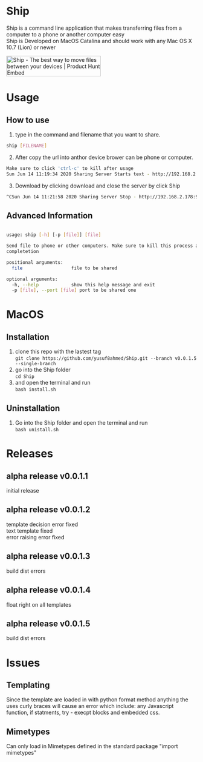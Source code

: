 # Ship
Ship is a command line application that makes transferring files from a computer to a phone or another computer easy <br>
Ship is Developed on MacOS Catalina and should work with any Mac OS X 10.7 (Lion) or newer

<a href="https://www.producthunt.com/posts/ship-9?utm_source=badge-featured&utm_medium=badge&utm_souce=badge-ship-9" target="_blank"><img src="https://api.producthunt.com/widgets/embed-image/v1/featured.svg?post_id=206345&theme=light" alt="Ship - The best way to move files between your devices | Product Hunt Embed" style="width: 250px; height: 54px;" width="250px" height="54px" /></a>

# Usage

## How to use 
1. type in the command and filename that you want to share.
```bash 
ship [FILENAME]
```

2. After copy the url into anthor device brower can be phone or computer.
```bash
Make sure to click 'ctrl-c' to kill after usage
Sun Jun 14 11:19:34 2020 Sharing Server Starts text - http://192.168.2.178:9999
```

3. Download by clicking download and close the server by click Ship
```bash
^CSun Jun 14 11:21:58 2020 Sharing Server Stop - http://192.168.2.178:9999
```

## Advanced Information
```bash 

usage: ship [-h] [-p [file]] [file]

Send file to phone or other computers. Make sure to kill this process after
completetion

positional arguments:
  file                  file to be shared

optional arguments:
  -h, --help            show this help message and exit
  -p [file], --port [file] port to be shared one
```


# MacOS

## Installation
1. clone this repo with the lastest tag <br>
`git clone https://github.com/yusuf8ahmed/Ship.git --branch v0.0.1.5 --single-branch`
2. go into the Ship folder<br>
`cd Ship`
3. and open the terminal and run <br>
`bash install.sh`

## Uninstallation
1. Go into the Ship folder and open the terminal and run <br>
`bash unistall.sh`

# Releases
## alpha release v0.0.1.1
initial release

## alpha release v0.0.1.2
template decision error fixed <br>
text template fixed <br>
error raising error fixed <br>

## alpha release v0.0.1.3
build dist errors <br>

## alpha release v0.0.1.4
float right on all templates <br>

## alpha release v0.0.1.5
build dist errors <br>

# Issues
## Templating
Since the template are loaded in with python format method anything the uses curly braces will cause an error which include: any Javascript function, if statments, try - execpt blocks and embedded css.

## Mimetypes 
Can only load in Mimetypes defined in the standard package "import mimetypes"